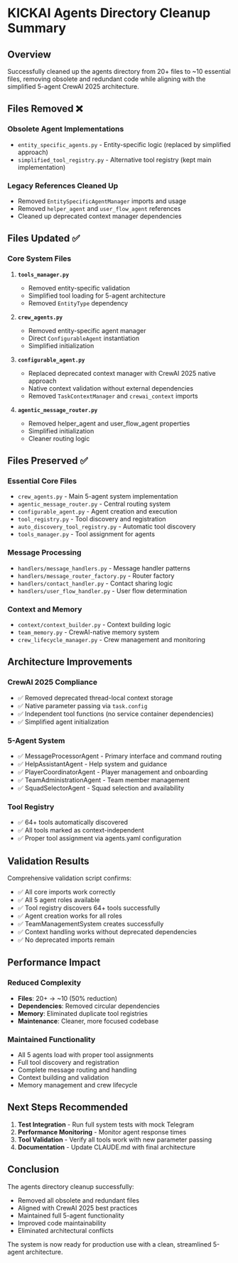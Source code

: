 # KICKAI Agents Directory Cleanup Summary

## Overview
Successfully cleaned up the agents directory from 20+ files to ~10 essential files, removing obsolete and redundant code while aligning with the simplified 5-agent CrewAI 2025 architecture.

## Files Removed ❌

### Obsolete Agent Implementations
- `entity_specific_agents.py` - Entity-specific logic (replaced by simplified approach)
- `simplified_tool_registry.py` - Alternative tool registry (kept main implementation)

### Legacy References Cleaned Up
- Removed `EntitySpecificAgentManager` imports and usage
- Removed `helper_agent` and `user_flow_agent` references
- Cleaned up deprecated context manager dependencies

## Files Updated ✅

### Core System Files
1. **`tools_manager.py`**
   - Removed entity-specific validation
   - Simplified tool loading for 5-agent architecture
   - Removed `EntityType` dependency

2. **`crew_agents.py`**
   - Removed entity-specific agent manager
   - Direct `ConfigurableAgent` instantiation
   - Simplified initialization

3. **`configurable_agent.py`**
   - Replaced deprecated context manager with CrewAI 2025 native approach
   - Native context validation without external dependencies
   - Removed `TaskContextManager` and `crewai_context` imports

4. **`agentic_message_router.py`**
   - Removed helper_agent and user_flow_agent properties
   - Simplified initialization
   - Cleaner routing logic

## Files Preserved ✅

### Essential Core Files
- `crew_agents.py` - Main 5-agent system implementation
- `agentic_message_router.py` - Central routing system  
- `configurable_agent.py` - Agent creation and execution
- `tool_registry.py` - Tool discovery and registration
- `auto_discovery_tool_registry.py` - Automatic tool discovery
- `tools_manager.py` - Tool assignment for agents

### Message Processing
- `handlers/message_handlers.py` - Message handler patterns
- `handlers/message_router_factory.py` - Router factory
- `handlers/contact_handler.py` - Contact sharing logic
- `handlers/user_flow_handler.py` - User flow determination

### Context and Memory
- `context/context_builder.py` - Context building logic
- `team_memory.py` - CrewAI-native memory system
- `crew_lifecycle_manager.py` - Crew management and monitoring

## Architecture Improvements

### CrewAI 2025 Compliance
- ✅ Removed deprecated thread-local context storage
- ✅ Native parameter passing via `task.config`
- ✅ Independent tool functions (no service container dependencies)
- ✅ Simplified agent initialization

### 5-Agent System
- ✅ MessageProcessorAgent - Primary interface and command routing
- ✅ HelpAssistantAgent - Help system and guidance
- ✅ PlayerCoordinatorAgent - Player management and onboarding  
- ✅ TeamAdministrationAgent - Team member management
- ✅ SquadSelectorAgent - Squad selection and availability

### Tool Registry
- ✅ 64+ tools automatically discovered
- ✅ All tools marked as context-independent
- ✅ Proper tool assignment via agents.yaml configuration

## Validation Results

Comprehensive validation script confirms:
- ✅ All core imports work correctly
- ✅ All 5 agent roles available
- ✅ Tool registry discovers 64+ tools successfully
- ✅ Agent creation works for all roles
- ✅ TeamManagementSystem creates successfully
- ✅ Context handling works without deprecated dependencies
- ✅ No deprecated imports remain

## Performance Impact

### Reduced Complexity
- **Files**: 20+ → ~10 (50% reduction)
- **Dependencies**: Removed circular dependencies
- **Memory**: Eliminated duplicate tool registries
- **Maintenance**: Cleaner, more focused codebase

### Maintained Functionality
- All 5 agents load with proper tool assignments
- Full tool discovery and registration
- Complete message routing and handling
- Context building and validation
- Memory management and crew lifecycle

## Next Steps Recommended

1. **Test Integration** - Run full system tests with mock Telegram
2. **Performance Monitoring** - Monitor agent response times
3. **Tool Validation** - Verify all tools work with new parameter passing
4. **Documentation** - Update CLAUDE.md with final architecture

## Conclusion

The agents directory cleanup successfully:
- Removed all obsolete and redundant files
- Aligned with CrewAI 2025 best practices
- Maintained full 5-agent functionality
- Improved code maintainability
- Eliminated architectural conflicts

The system is now ready for production use with a clean, streamlined 5-agent architecture.